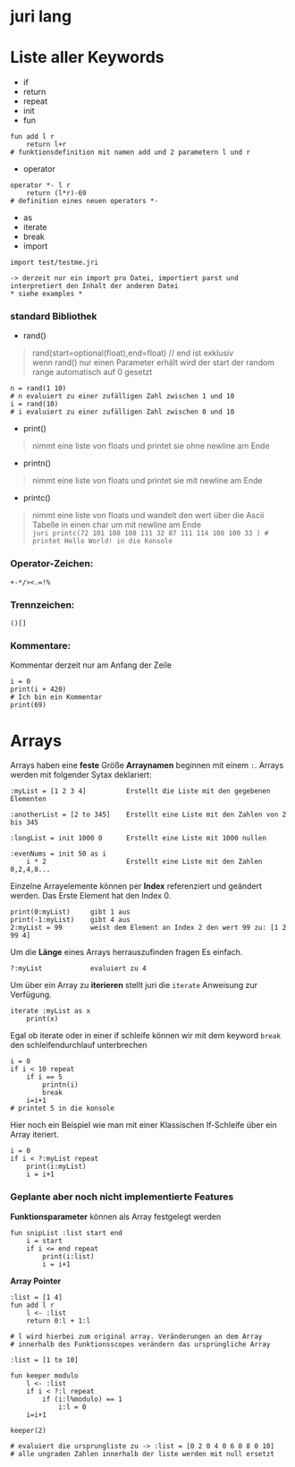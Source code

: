 # juri lang
# Liste aller Keywords

* if
* return
* repeat
* init
* fun
```juri
fun add l r
	return l+r
# funktionsdefinition mit namen add und 2 parametern l und r

```
* operator
```juri
operator *- l r
	return (l*r)-69
# definition eines neuen operators *- 

```
* as
* iterate
* break
* import
```juri
import test/testme.jri

-> derzeit nur ein import pro Datei, importiert parst und interpretiert den Inhalt der anderen Datei
* siehe examples *
```
### standard Bibliothek
* rand()
> rand(start=optional(float),end=float) // end ist exklusiv \
> wenn rand() nur einen Parameter erhält wird der start der random range automatisch auf 0 gesetzt
```juri
n = rand(1 10)
# n evaluiert zu einer zufälligen Zahl zwischen 1 und 10
i = rand(10)
# i evaluiert zu einer zufälligen Zahl zwischen 0 und 10
```
* print()
> nimmt eine liste von floats und printet sie ohne newline am Ende
* printn()
> nimmt eine liste von floats und printet sie mit newline am Ende
* printc()
> nimmt eine liste von floats und wandelt den wert über die Ascii Tabelle in einen char um mit newline am Ende \
	```juri
	printc(72 101 108 108 111 32 87 111 114 108 100 33 )
	# printet Hello World! in die Konsole
	```
### Operator-Zeichen:
```juri
+-*/><.=!%
```

### Trennzeichen:
```juri
()[]
```

### Kommentare:
Kommentar derzeit nur am Anfang der Zeile
```juri
i = 0
print(i + 420)
# Ich bin ein Kommentar
print(69)
```


# Arrays
Arrays haben eine **feste** Größe
**Arraynamen** beginnen mit einem ```:```.
Arrays werden mit folgender Sytax deklariert:
```juri
:myList = [1 2 3 4]          Erstellt die Liste mit den gegebenen Elementen

:anotherList = [2 to 345]    Erstellt eine Liste mit den Zahlen von 2 bis 345

:longList = init 1000 0      Erstellt eine Liste mit 1000 nullen

:evenNums = init 50 as i
    i * 2                    Erstellt eine Liste mit den Zahlen 0,2,4,8... 
```

Einzelne Arrayelemente können per **Index** referenziert und geändert werden.  Das Erste Element hat den Index 0.
```juri
print(0:myList)     gibt 1 aus
print(-1:myList)    gibt 4 aus
2:myList = 99       weist dem Element an Index 2 den wert 99 zu: [1 2 99 4]
```

Um die **Länge** eines Arrays herrauszufinden fragen Es einfach.
```juri
?:myList            evaluiert zu 4
```

Um über ein Array zu **iterieren** stellt juri die ```iterate``` Anweisung zur Verfügung.
```juri
iterate :myList as x
    print(x)
```

Egal ob iterate oder in einer if schleife können wir mit dem keyword ```break``` den schleifendurchlauf unterbrechen
```juri
i = 0
if i < 10 repeat
	if i == 5
		printn(i)
		break
	i=i+1
# printet 5 in die konsole
```


Hier noch ein Beispiel wie man mit einer Klassischen If-Schleife über ein Array iteriert.
```juri
i = 0
if i < ?:myList repeat
    print(i:myList)
    i = i+1
```
### Geplante  aber noch nicht implementierte Features

**Funktionsparameter** können als Array festgelegt werden
```juri
fun snipList :list start end
    i = start
    if i <= end repeat
        print(i:list)
        i = i+1
```
**Array Pointer**
```juri
:list = [1 4]
fun add l r
	l <- :list          
	return 0:l + 1:l
	
# l wird hierbei zum original array. Veränderungen an dem Array
# innerhalb des Funktionsscopes verändern das ursprüngliche Array

:list = [1 to 10]

fun keeper modulo
	l <- :list
	if i < ?:l repeat
		if (i:l%modulo) == 1
			i:l = 0 
	i=i+1
	
keeper(2)

# evaluiert die ursprungliste zu -> :list = [0 2 0 4 0 6 0 8 0 10]
# alle ungraden Zahlen innerhalb der liste werden mit null ersetzt
	


```
